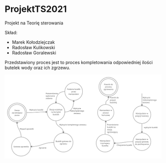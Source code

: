 # ProjektTS2021
Projekt na Teorię sterowania

Skład: 
* Marek Kołodziejczak 
* Radosław Kulikowski 
* Radosław Goralewski 

Przedstawiony proces jest to proces kompletowania odpowiedniej ilości butelek wody oraz ich zgrzewu.

![Screenshot](Schemat_1.png)
